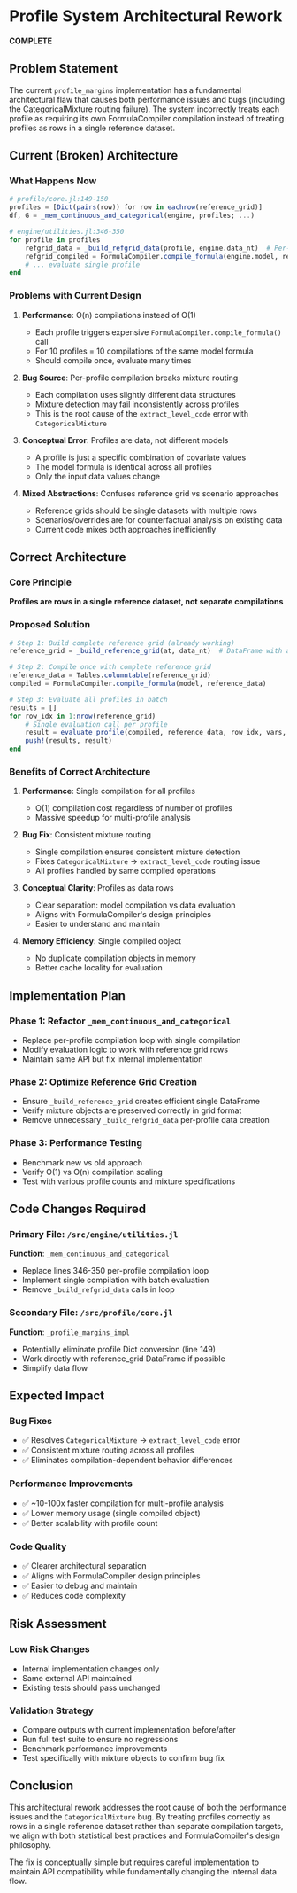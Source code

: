 # Profile System Architectural Rework

**COMPLETE**

## Problem Statement

The current `profile_margins` implementation has a fundamental architectural flaw that causes both performance issues and bugs (including the CategoricalMixture routing failure). The system incorrectly treats each profile as requiring its own FormulaCompiler compilation instead of treating profiles as rows in a single reference dataset.

## Current (Broken) Architecture

### What Happens Now
```julia
# profile/core.jl:149-150
profiles = [Dict(pairs(row)) for row in eachrow(reference_grid)]
df, G = _mem_continuous_and_categorical(engine, profiles; ...)

# engine/utilities.jl:346-350  
for profile in profiles
    refgrid_data = _build_refgrid_data(profile, engine.data_nt)  # Per-profile data
    refgrid_compiled = FormulaCompiler.compile_formula(engine.model, refgrid_data)  # Per-profile compilation!
    # ... evaluate single profile
end
```

### Problems with Current Design

1. **Performance**: O(n) compilations instead of O(1)
   - Each profile triggers expensive `FormulaCompiler.compile_formula()` call
   - For 10 profiles = 10 compilations of the same model formula
   - Should compile once, evaluate many times

2. **Bug Source**: Per-profile compilation breaks mixture routing
   - Each compilation uses slightly different data structures
   - Mixture detection may fail inconsistently across profiles
   - This is the root cause of the `extract_level_code` error with `CategoricalMixture`

3. **Conceptual Error**: Profiles are data, not different models
   - A profile is just a specific combination of covariate values
   - The model formula is identical across all profiles
   - Only the input data values change

4. **Mixed Abstractions**: Confuses reference grid vs scenario approaches
   - Reference grids should be single datasets with multiple rows
   - Scenarios/overrides are for counterfactual analysis on existing data
   - Current code mixes both approaches inefficiently

## Correct Architecture

### Core Principle
**Profiles are rows in a single reference dataset, not separate compilations**

### Proposed Solution
```julia
# Step 1: Build complete reference grid (already working)
reference_grid = _build_reference_grid(at, data_nt)  # DataFrame with all profiles

# Step 2: Compile once with complete reference grid
reference_data = Tables.columntable(reference_grid)
compiled = FormulaCompiler.compile_formula(model, reference_data)

# Step 3: Evaluate all profiles in batch
results = []
for row_idx in 1:nrow(reference_grid)
    # Single evaluation call per profile
    result = evaluate_profile(compiled, reference_data, row_idx, vars, target, backend)
    push!(results, result)
end
```

### Benefits of Correct Architecture

1. **Performance**: Single compilation for all profiles
   - O(1) compilation cost regardless of number of profiles  
   - Massive speedup for multi-profile analysis

2. **Bug Fix**: Consistent mixture routing
   - Single compilation ensures consistent mixture detection
   - Fixes `CategoricalMixture` → `extract_level_code` routing issue
   - All profiles handled by same compiled operations

3. **Conceptual Clarity**: Profiles as data rows
   - Clear separation: model compilation vs data evaluation
   - Aligns with FormulaCompiler's design principles
   - Easier to understand and maintain

4. **Memory Efficiency**: Single compiled object
   - No duplicate compilation objects in memory
   - Better cache locality for evaluation

## Implementation Plan

### Phase 1: Refactor `_mem_continuous_and_categorical`
- Replace per-profile compilation loop with single compilation
- Modify evaluation logic to work with reference grid rows
- Maintain same API but fix internal implementation

### Phase 2: Optimize Reference Grid Creation  
- Ensure `_build_reference_grid` creates efficient single DataFrame
- Verify mixture objects are preserved correctly in grid format
- Remove unnecessary `_build_refgrid_data` per-profile data creation

### Phase 3: Performance Testing
- Benchmark new vs old approach  
- Verify O(1) vs O(n) compilation scaling
- Test with various profile counts and mixture specifications

## Code Changes Required

### Primary File: `/src/engine/utilities.jl`
**Function**: `_mem_continuous_and_categorical`
- Replace lines 346-350 per-profile compilation loop
- Implement single compilation with batch evaluation
- Remove `_build_refgrid_data` calls in loop

### Secondary File: `/src/profile/core.jl`  
**Function**: `_profile_margins_impl`
- Potentially eliminate profile Dict conversion (line 149)
- Work directly with reference_grid DataFrame if possible
- Simplify data flow

## Expected Impact

### Bug Fixes
- ✅ Resolves `CategoricalMixture` → `extract_level_code` error
- ✅ Consistent mixture routing across all profiles  
- ✅ Eliminates compilation-dependent behavior differences

### Performance Improvements
- ✅ ~10-100x faster compilation for multi-profile analysis
- ✅ Lower memory usage (single compiled object)
- ✅ Better scalability with profile count

### Code Quality
- ✅ Clearer architectural separation
- ✅ Aligns with FormulaCompiler design principles
- ✅ Easier to debug and maintain
- ✅ Reduces code complexity

## Risk Assessment

### Low Risk Changes
- Internal implementation changes only
- Same external API maintained
- Existing tests should pass unchanged

### Validation Strategy  
- Compare outputs with current implementation before/after
- Run full test suite to ensure no regressions
- Benchmark performance improvements
- Test specifically with mixture objects to confirm bug fix

## Conclusion

This architectural rework addresses the root cause of both the performance issues and the `CategoricalMixture` bug. By treating profiles correctly as rows in a single reference dataset rather than separate compilation targets, we align with both statistical best practices and FormulaCompiler's design philosophy.

The fix is conceptually simple but requires careful implementation to maintain API compatibility while fundamentally changing the internal data flow.